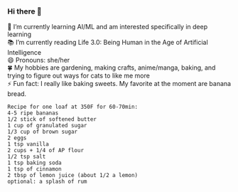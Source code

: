 ### Hi there 🌻

🌱 I’m currently learning AI/ML and am interested specifically in deep learning\
📚 I’m currently reading Life 3.0: Being Human in the Age of Artificial Intelligence\
😄 Pronouns: she/her\
🍀 My hobbies are gardening, making crafts, anime/manga, baking, and trying to figure out ways for cats to like me more\
⚡ Fun fact: I really like baking sweets. My favorite at the moment are banana bread.
```
Recipe for one loaf at 350F for 60-70min:
4-5 ripe bananas
1/2 stick of softened butter
1 cup of granulated sugar
1/3 cup of brown sugar
2 eggs
1 tsp vanilla
2 cups + 1/4 of AP flour
1/2 tsp salt
1 tsp baking soda
1 tsp of cinnamon
2 tbsp of lemon juice (about 1/2 a lemon)
optional: a splash of rum
```

